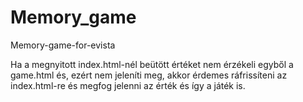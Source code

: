 # Memory_game
Memory-game-for-evista

Ha a megnyitott index.html-nél beütött értéket nem érzékeli egyből a game.html és, ezért nem jeleníti meg, akkor érdemes ráfrissíteni az index.html-re és megfog jelenni az érték és így a játék is.